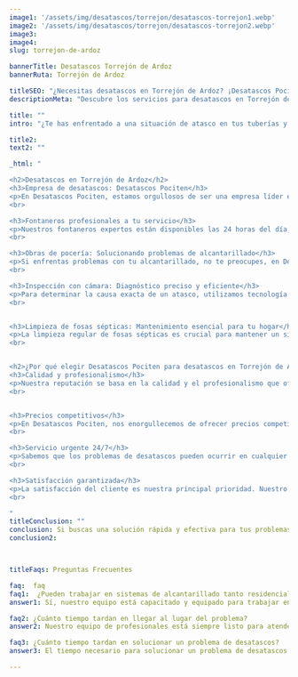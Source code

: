 ```yaml
---
image1: '/assets/img/desatascos/torrejon/desatascos-torrejon1.webp'
image2: '/assets/img/desatascos/torrejon/desatascos-torrejon2.webp'
image3: 
image4:
slug: torrejon-de-ardoz

bannerTitle: Desatascos Torrejón de Ardoz
bannerRuta: Torrejón de Ardoz

titleSEO: "¿Necesitas desatascos en Torrejón de Ardoz? ¡Desatascos Pociten al rescate!"
descriptionMeta: "Descubre los servicios para desatascos en Torrejón de Ardoz que ofrece Desatascos Pociten, fontaneros, obras de pocería, inspección con cámara, limpieza fosas sépticas"

title: ""
intro: "¿Te has enfrentado a una situación de atasco en tus tuberías y no sabes a quién recurrir? No te preocupes, ¡estamos aquí para ayudarte! En Desatascos Pociten, somos expertos ofreciendo desatascos en Torrejón de Ardoz y ofertamos una amplia gama de servicios, como fontaneros, obras de pocería, inspección con cámara y limpieza de fosas sépticas. Este artículo te proporcionará información detallada sobre nuestros servicios y responderá a tus preguntas frecuentes."

title2: 
text2: ""

_html: "

<h2>Desatascos en Torrejón de Ardoz</h2>
<h3>Empresa de desatascos: Desatascos Pociten</h3>
<p>En Desatascos Pociten, estamos orgullosos de ser una empresa líder en el sector de desatascos. Nuestro equipo de profesionales cuenta con años de experiencia y conocimientos especializados, lo que nos permite brindar un servicio de calidad y confiable a nuestros clientes. Si buscas una empresa de desatascos en Torrejón de Ardoz, ¡no busques más!</p>
<br>

<h3>Fontaneros profesionales a tu servicio</h3>
<p>Nuestros fontaneros expertos están disponibles las 24 horas del día, los 7 días de la semana, para resolver cualquier problema de fontanería que puedas tener. Desde la reparación de una simple fuga de agua hasta la instalación de un sistema completo de tuberías, nuestro equipo de fontaneros tiene la habilidad y experiencia para hacer el trabajo bien hecho en poco tiempo.</p>
<br>

<h3>Obras de pocería: Solucionando problemas de alcantarillado</h3>
<p>Si enfrentas problemas con tu alcantarillado, no te preocupes, en Desatascos Pociten nos especializamos en obras de pocería. Realizamos trabajos de reparación y sustitución de tuberías, así como la construcción de nuevos sistemas de alcantarillado, garantizando la correcta evacuación de aguas residuales.</p>
<br>

<h3>Inspección con cámara: Diagnóstico preciso y eficiente</h3>
<p>Para determinar la causa exacta de un atasco, utilizamos tecnología de inspección con cámara. Esto nos permite ver el interior de las tuberías y localizar el problema sin tener que realizar excavaciones innecesarias. La inspección con cámara es un método rápido y eficiente para identificar y resolver problemas en las tuberías.</p>
<br>


<h3>Limpieza de fosas sépticas: Mantenimiento esencial para tu hogar</h3>
<p>La limpieza regular de fosas sépticas es crucial para mantener un sistema de alcantarillado en buen estado. En Desatascos Pociten, ofrecemos servicios de limpieza de fosas sépticas para garantizar que tu sistema funcione correctamente y sin problemas.</p>
<br>


<h2>¿Por qué elegir Desatascos Pociten para desatascos en Torrejón de Ardoz?</h2>
<h3>Calidad y profesionalismo</h3>
<p>Nuestra reputación se basa en la calidad y el profesionalismo que ofrecemos en cada uno de nuestros trabajos. Nuestro equipo altamente capacitado y experimentado está comprometido con brindar soluciones rápidas y efectivas a todos tus problemas de desatascos.</p>
<br>


<h3>Precios competitivos</h3>
<p>En Desatascos Pociten, nos enorgullecemos de ofrecer precios competitivos sin comprometer la calidad del servicio. Entendemos que los problemas de desatascos pueden ser estresantes, por lo que nos esforzamos por brindar un servicio asequible a nuestros clientes.</p>
<br>

<h3>Servicio urgente 24/7</h3>
<p>Sabemos que los problemas de desatascos pueden ocurrir en cualquier momento. Es por eso que ofrecemos un servicio de emergencia las 24 horas del día, los 7 días de la semana, para garantizar que siempre estemos disponibles cuando nos necesites.</p>
<br>

<h3>Satisfacción garantizada</h3>
<p>La satisfacción del cliente es nuestra principal prioridad. Nuestro objetivo es brindar soluciones efectivas y duraderas a tus problemas de desatascos, y no descansaremos hasta que estés completamente satisfecho con nuestro trabajo.</p>
<br>

"
titleConclusion: ""
conclusion: Si buscas una solución rápida y efectiva para tus problemas de desatascos en Torrejón de Ardoz, Desatascos Pociten es la empresa perfecta para ti. Con nuestra amplia gama de servicios y nuestro enfoque en la satisfacción del cliente, estamos seguros de que podemos resolver tus problemas de desatascos de manera eficiente y a un precio asequible. ¡No esperes más y contáctanos hoy mismo para solucionar tus problemas de atascos y mantener tus tuberías en perfecto estado! En Desatascos Pociten, estamos comprometidos con ofrecerte un servicio de primera clase y resultados que superen tus expectativas. ¡Confía en nosotros y déjanos ser tu empresa de desatascos en Torrejón de Ardoz!
conclusion2: 



titleFaqs: Preguntas Frecuentes

faq:  faq
faq1:  ¿Pueden trabajar en sistemas de alcantarillado tanto residenciales como comerciales?
answer1: Sí, nuestro equipo está capacitado y equipado para trabajar en sistemas de alcantarillado tanto residenciales como comerciales.

faq2: ¿Cuánto tiempo tardan en llegar al lugar del problema?
answer2: Nuestro equipo de profesionales está siempre listo para atender llamadas de emergencia y, en la mayoría de los casos, llegamos al lugar del problema en menos de una hora.

faq3: ¿Cuánto tiempo tardan en solucionar un problema de desatascos?
answer3: El tiempo necesario para solucionar un problema de desatascos varía según la complejidad y el alcance del problema. Sin embargo, nuestro equipo trabaja de manera eficiente para garantizar que el problema se solucione lo más rápido posible.

---
```

